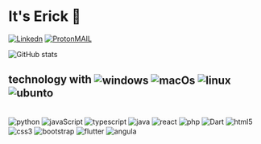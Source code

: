 # It's Erick 👋


[![Linkedn](https://img.shields.io/badge/LinkedIn-0077B5?style=for-the-badge&logo=linkedin&logoColor=white)](https://www.linkedin.com/in/erick-dos-santos-286795203)
[![ProtonMAIL](https://img.shields.io/badge/ProtonMail-8B89CC?style=for-the-badge&logo=protonmail&logoColor=white)](ericksantos88@proton.me)

![GitHub stats](https://github-readme-stats.vercel.app/api?username=Erick88santos&show_icons=true&theme=dracula)


## technology with <img align="center" alt="windows" src="https://img.shields.io/badge/Windows-0078D6?style=for-the-badge&logo=windows&logoColor=white"/> <img align="center" alt="macOs" src="https://img.shields.io/badge/mac%20os-000000?style=for-the-badge&logo=apple&logoColor=white"/> <img align="center" alt="linux" src="https://img.shields.io/badge/Linux-FCC624?style=for-the-badge&logo=linux&logoColor=black"/> <img align="center" alt="ubunto" src="https://img.shields.io/badge/Ubuntu-E95420?style=for-the-badge&logo=ubuntu&logoColor=whit"/>

<div style="display: inline_block"></br>

 
  <img align="center" alt="python" src="https://img.shields.io/badge/Python-14354C?style=for-the-badge&logo=python&logoColor=white"/>
  <img align="center" alt="javaScript" src="https://img.shields.io/badge/JavaScript-F7DF1E?style=for-the-badge&logo=javascript&logoColor=black"/>
  <img align="center" alt="typescript" src="https://img.shields.io/badge/TypeScript-007ACC?style=for-the-badge&logo=typescript&logoColor=white"/>
  <img align="center" alt="java" src="https://img.shields.io/badge/Java-ED8B00?style=for-the-badge&logo=java&logoColor=white"/>
  
  <img align="center" alt="react" src="https://img.shields.io/badge/React-20232A?style=for-the-badge&logo=react&logoColor=61DAFB"/>
  <img align="center" alt="php" src="https://img.shields.io/badge/PHP-777BB4?style=for-the-badge&logo=php&logoColor=white"/>
  <img align="center" alt="Dart" src="https://img.shields.io/badge/Dart-2C2D72?style=for-the-badge&logo=dart&logoColor=white"/>
  
  <img align="center" alt="html5" src="https://img.shields.io/badge/HTML5-E34F26?style=for-the-badge&logo=html5&logoColor=white"/>
  <img align="center" alt="css3" src="https://img.shields.io/badge/CSS3-1572B6?style=for-the-badge&logo=css3&logoColor=white"/>
  <img align="center" alt="bootstrap" src="https://img.shields.io/badge/Bootstrap-563D7C?style=for-the-badge&logo=bootstrap&logoColor=white"/>
  <img align="center" alt="flutter" src="https://img.shields.io/badge/Flutter-02569B?style=for-the-badge&logo=flutter&logoColor=white"/>
  <img align="center" alt="angula" src="https://img.shields.io/badge/Angular-DD0031?style=for-the-badge&logo=angular&logoColor=white"/>
 
  
  
</div></br>

